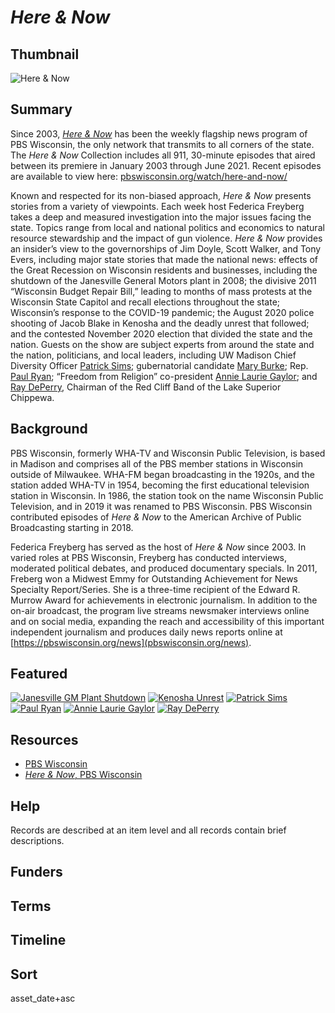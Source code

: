 # <em>Here & Now</em>

## Thumbnail

![*Here & Now*](https://s3.amazonaws.com/americanarchive.org/special-collections/here-and-now.png "Here & Now")

## Summary

Since 2003, [*Here & Now*](/catalog?f%5Baccess_types%5D%5B%5D=all&f%5Bcontributing_organizations%5D%5B%5D=PBS+Wisconsin+%28WI%29&f%5Bseries_titles%5D%5B%5D=Here+%26+Now) has been the weekly flagship news program of PBS Wisconsin, the only network that transmits to all corners of the state. The *Here & Now* Collection includes all 911, 30-minute episodes that aired between its premiere in January 2003 through June 2021. Recent episodes are available to view here: [pbswisconsin.org/watch/here-and-now/](https://pbswisconsin.org/watch/here-and-now/)

Known and respected for its non-biased approach, *Here & Now* presents stories from a variety of viewpoints. Each week host Federica Freyberg takes a deep and measured investigation into the major issues facing the state. Topics range from local and national politics and economics to natural resource stewardship and the impact of gun violence. *Here & Now* provides an insider’s view to the governorships of Jim Doyle, Scott Walker, and Tony Evers, including major state stories that made the national news: effects of the Great Recession on Wisconsin residents and businesses, including the shutdown of the Janesville General Motors plant in 2008; the divisive 2011 “Wisconsin Budget Repair Bill,” leading to months of mass protests at the Wisconsin State Capitol and recall elections throughout the state; Wisconsin’s response to the COVID-19 pandemic; the August 2020 police shooting of Jacob Blake in Kenosha and the deadly unrest that followed; and the contested November 2020 election that divided the state and the nation. Guests on the show are subject experts from around the state and the nation, politicians, and local leaders, including UW Madison Chief Diversity Officer [Patrick Sims](https://americanarchive.org/catalog?utf8=%E2%9C%93&f%5Baccess_types%5D%5B%5D=online&f%5Bcontributing_organizations%5D%5B%5D=PBS+Wisconsin+%28WI%29&f%5Bseries_titles%5D%5B%5D=Here+%26+Now&sort=asset_date+asc&q=%22Patrick+Sims); gubernatorial candidate [Mary Burke](https://americanarchive.org/catalog?utf8=%E2%9C%93&f%5Baccess_types%5D%5B%5D=online&f%5Bcontributing_organizations%5D%5B%5D=PBS+Wisconsin+%28WI%29&f%5Bseries_titles%5D%5B%5D=Here+%26+Now&sort=asset_date+asc&q=%22Mary+Burke%22); Rep. [Paul Ryan](https://americanarchive.org/catalog?f%5Baccess_types%5D%5B%5D=online&f%5Bcontributing_organizations%5D%5B%5D=PBS+Wisconsin+%28WI%29&f%5Bseries_titles%5D%5B%5D=Here+%26+Now&q=%22Paul+Ryan%22&sort=asset_date+asc); “Freedom from Religion” co-president [Annie Laurie Gaylor](/catalog/cpb-aacip-29-65h9w8rq); and [Ray DePerry](https://americanarchive.org/catalog?utf8=%E2%9C%93&f%5Baccess_types%5D%5B%5D=online&f%5Bcontributing_organizations%5D%5B%5D=PBS+Wisconsin+%28WI%29&f%5Bseries_titles%5D%5B%5D=Here+%26+Now&sort=asset_date+asc&q=%22Ray+dePerry%22), Chairman of the Red Cliff Band of the Lake Superior Chippewa.


## Background

PBS Wisconsin, formerly WHA-TV and Wisconsin Public Television, is based in Madison and comprises all of the PBS member stations in Wisconsin outside of Milwaukee. WHA-FM began broadcasting in the 1920s, and the station added WHA-TV in 1954, becoming the first educational television station in Wisconsin. In 1986, the station took on the name Wisconsin Public Television, and in 2019 it was renamed to PBS Wisconsin. PBS Wisconsin contributed episodes of *Here & Now* to the American Archive of Public Broadcasting starting in 2018. 

Federica Freyberg has served as the host of *Here & Now* since 2003. In varied roles at PBS Wisconsin, Freyberg has conducted interviews, moderated political debates, and produced documentary specials. In 2011, Freberg won a Midwest Emmy for Outstanding Achievement for News Specialty Report/Series. She is a three-time recipient of the Edward R. Murrow Award for achievements in electronic journalism. In addition to the on-air broadcast, the program live streams newsmaker interviews online and on social media, expanding the reach and accessibility of this important independent journalism and produces daily news reports online at [https://pbswisconsin.org/news](pbswisconsin.org/news).


## Featured

[![Janesville GM Plant Shutdown](https://s3.amazonaws.com/americanarchive.org/special-collections/cpb-aacip-29-354f4x37.jpg)](/catalog/cpb-aacip-29-354f4x37)
[![Kenosha Unrest](https://s3.amazonaws.com/americanarchive.org/special-collections/cpb-aacip-2991f65cd01.jpg)](/catalog/cpb-aacip-2991f65cd01)
[![Patrick Sims](https://s3.amazonaws.com/americanarchive.org/special-collections/cpb-aacip-7d8a1ce9e2b.jpg)](/catalog/cpb-aacip-7d8a1ce9e2b)
[![Paul Ryan](https://s3.amazonaws.com/americanarchive.org/special-collections/cpb-aacip-a3b6a6e39a8.jpg)](/catalog/cpb-aacip-a3b6a6e39a8)
[![Annie Laurie Gaylor](https://s3.amazonaws.com/americanarchive.org/special-collections/cpb-aacip-29-65h9w8rq.jpg)](/catalog/cpb-aacip-29-65h9w8rq)
[![Ray DePerry](https://s3.amazonaws.com/americanarchive.org/special-collections/cpb-aacip-29-924b8v5c.jpg)](/catalog/cpb-aacip-29-924b8v5c)

## Resources

- [PBS Wisconsin](https://pbswisconsin.org/)
- [*Here & Now*, PBS Wisconsin](https://pbswisconsin.org/series/here-and-now/)

## Help

Records are described at an item level and all records contain brief descriptions.

## Funders

## Terms

## Timeline

## Sort

asset_date+asc
